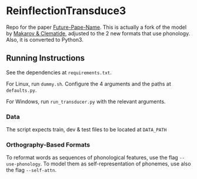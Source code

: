 # ReinflectionTransduce3

Repo for the paper [Future-Pape-Name](https://github.com/davidgu13/ReinflectionTransduce3). This is actually a fork of the model by [Makarov & Clematide](https://github.com/ZurichNLP/coling2018-neural-transition-based-morphology), adjusted to the 2 new formats that use phonology. Also, it is converted to Python3.

## Running Instructions
See the dependencies at `requirements.txt`.

For Linux, run `dummy.sh`. Configure the 4 arguments and the paths at `defaults.py`.

For Windows, run `run_transducer.py` with the relevant arguments. 

### Data
The script expects train, dev & test files to be located at `DATA_PATH`

### Orthography-Based Formats
To reformat words as sequences of phonological features, use the flag `--use-phonology`. To model them as self-representation of phonemes, use also the flag `--self-attn`.